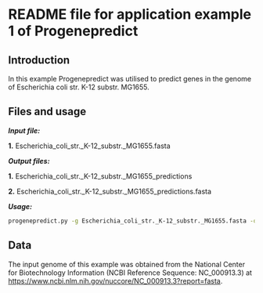 # README file for application example 1 of Progenepredict

## Introduction
In this example Progenepredict was utilised to predict genes in the genome of Escherichia coli str. K-12 substr. MG1655.

## Files and usage
***Input file:***

**1.** Escherichia_coli_str._K-12_substr._MG1655.fasta

***Output files:***

**1.** Escherichia_coli_str._K-12_substr._MG1655_predictions

**2.** Escherichia_coli_str._K-12_substr._MG1655_predictions.fasta

***Usage:***
```bash
progenepredict.py -g Escherichia_coli_str._K-12_substr._MG1655.fasta -o Escherichia_coli_str._K-12_substr._MG1655_predictions -ml 300 -sc ATG GTG TTG -ec TAA TAG TGA -sd AGGAGG -me 1 -f
```

## Data

The input genome of this example was obtained from the National Center for Biotechnology Information (NCBI Reference Sequence: NC_000913.3) at https://www.ncbi.nlm.nih.gov/nuccore/NC_000913.3?report=fasta.
